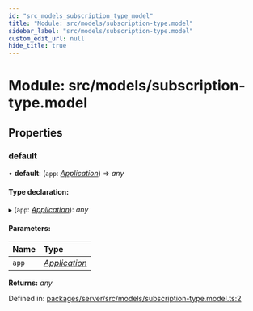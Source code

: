 ```yaml
---
id: "src_models_subscription_type_model"
title: "Module: src/models/subscription-type.model"
sidebar_label: "src/models/subscription-type.model"
custom_edit_url: null
hide_title: true
---
```


# Module: src/models/subscription-type.model

## Properties

### default

• **default**: (`app`: [*Application*](src_declarations.md#application)) => *any*

#### Type declaration:

▸ (`app`: [*Application*](src_declarations.md#application)): *any*

#### Parameters:

Name | Type |
:------ | :------ |
`app` | [*Application*](src_declarations.md#application) |

**Returns:** *any*

Defined in: [packages/server/src/models/subscription-type.model.ts:2](https://github.com/xr3ngine/xr3ngine/blob/7650c2bea/packages/server/src/models/subscription-type.model.ts#L2)
